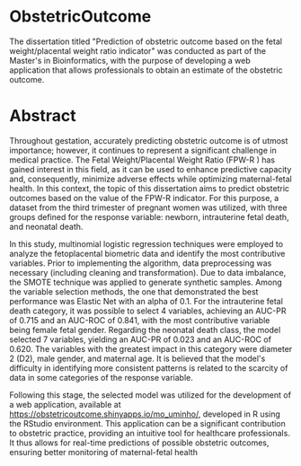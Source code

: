 # ObstetricOutcome

The dissertation titled "Prediction of obstetric outcome based on the fetal weight/placental weight ratio indicator" was conducted as part of the Master's in Bioinformatics, with the purpose of developing a web application that allows professionals to obtain an estimate of the obstetric outcome.

# Abstract
Throughout gestation, accurately predicting obstetric outcome is of utmost importance; however, it continues to represent a significant challenge in medical practice. The Fetal Weight/Placental Weight Ratio (FPW-R ) has gained interest in this field, as it can be used to enhance predictive capacity and, consequently, minimize adverse effects while optimizing maternal-fetal health. In this context, the topic of this dissertation aims to predict obstetric outcomes based on the value of the FPW-R indicator. For this purpose, a dataset from the third trimester of pregnant women was utilized, with three groups defined for the response variable: newborn, intrauterine fetal death, and neonatal death.

In this study, multinomial logistic regression techniques were employed to analyze the fetoplacental biometric data and identify the most contributive variables. Prior to implementing the algorithm, data preprocessing was necessary (including cleaning and transformation). Due to data imbalance, the SMOTE technique was applied to generate synthetic samples. Among the variable selection methods, the one that demonstrated the best performance was Elastic Net with an alpha of 0.1. For the intrauterine fetal death category, it was possible to select 4 variables, achieving an AUC-PR of 0.715 and an AUC-ROC of 0.841, with the most contributive variable being female fetal gender. Regarding the neonatal death class, the model selected 7 variables, yielding an AUC-PR of 0.023 and an AUC-ROC of 0.620. The variables with the greatest impact in this category were diameter 2 (D2), male gender, and maternal age. It is believed that the model's difficulty in identifying more consistent patterns is related to the scarcity of data in some categories of the response variable.

Following this stage, the selected model was utilized for the development of a web application, available at https://obstetricoutcome.shinyapps.io/mo_uminho/, developed in R using the RStudio environment. This application can be a significant contribution to obstetric practice, providing an intuitive tool for healthcare professionals. It thus allows for real-time predictions of possible obstetric outcomes, ensuring better monitoring of maternal-fetal health
